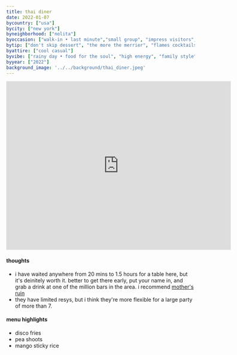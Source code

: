 ```yaml
---
title: thai diner
date: 2022-01-07
bycountry: ["usa"]
bycity: ["new york"]
byneighborhood: ["nolita"]
byoccasion: ["walk-in • last minute","small group", "impress visitors", "big group"]
bytip: ["don't skip dessert", "the more the merrier", "flames cocktails"]
byattire: ["cool casual"]
byvibe: ["rainy day • food for the soul", "high energy", "family style", "ugly delicious", "tropical • beach club"]
byyear: ["2022"]
background_image: '../../background/thai_diner.jpeg'
---
```


<iframe src="https://www.google.com/maps/embed?pb=!1m18!1m12!1m3!1d3023.8772634821994!2d-73.99822492343547!3d40.72071833708099!2m3!1f0!2f0!3f0!3m2!1i1024!2i768!4f13.1!3m3!1m2!1s0x89c259e1eb6b2143%3a0xf8ef42b02bc96daf!2sthai%20diner!5e0!3m2!1sen!2sus!4v1696445969067!5m2!1sen!2sus" width="600" height="450" style="border:0;" allowfullscreen="" loading="lazy" referrerpolicy="no-referrer-when-downgrade"></iframe>

#### thoughts
* i have waited anywhere from 20 mins to 1.5 hours for a table here, but it's deinitely worth it. better to get there early, put your name in, and grab a drink at one of the million bars in the area. i recommend [mother's ruin](https://maps.app.goo.gl/q8ivnysqeotgmjzk9)
* they have limited resys, but i think they're more flexible for a large party of more than 7.

#### menu highlights
* disco fries
* pea shoots
* mango sticky rice